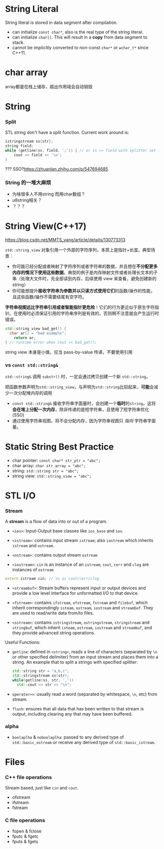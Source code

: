 # String Literal

String literal is stored in data segment after compilation. 

- can initialize `const char*`, also is the real type of the string literal.
- can initialize `char[]`. This will result in a **copy** from data segment to stack.
- cannot be implicitly converted to non-const `char*` or `wchar_t*` since C++11.



# char array

array都是在栈上储存，超出作用域会自动销毁



# String

### Split

STL string don't have a split function. Current work around is:

```c++
istringstream ss{str};
string field;
while (getline(ss, field, ';')) { // or ss >> field with splitter set to ' '
    cout << field << '\n';
}
```

??? SSO?https://zhuanlan.zhihu.com/p/547694685

### String 的一堆大麻烦

- 为啥很多人不用string 而用char数组？
- u8string相关？
- ？？？



# String View(C++17)

https://blog.csdn.net/MMTS_yang/article/details/130773313

`std::string_view` 对象引用一个外部的字符序列，本质上是指针+长度。典型场景：

- 你可能已经分配或者映射了字符序列或者字符串的数据，并且想在**不分配更多内存的情况下使用这些数据**。典型的例子是内存映射文件或者处理长文本的子串（处理大文件时，先全部读到内存，后续使用 view 来查看，避免创建新的 string）
- 你可能想提升**接收字符串为参数并以只读方式使用它们**的函数/操作的性能，且这些函数/操作不需要结尾有空字符。

**字符串视图远比字符串引用或者智能指针更危险**！它们的行为更近似于原生字符指针。在使用时必须保证引用的字符串序列是有效的，否则稍不注意就会产生运行时错误。

```c++
std::string_view bad_get() {
  char ar[] = "bad example";
	return ar;
} // runtime error when cout << bad_get();
```

string view 本身是小值，应当 pass-by-value 传递，不要使用引用

### vs `const std::string&`

`std::string&` 调用 `substr()` 时，一定会通过拷贝创建一个新 `std::string`。

把函数参数声明为`std::string_view`，与声明为`std::string`比较起来，**可能**会减少一次分配堆内存的调用

- `const std::string&` 接收字符串字面量时，会创建一个**临时**的`string`，这将**会在堆上分配一次内存**，除非传递的是短字符串，且使用了短字符串优化(SSO)
- 通过使用字符串视图，将不会分配内存，因为字符串视图只 *指向* 字符串字面量。



# Static String Best Practice

- char pointer: `const char* str_ptr = "abc";`
- char array: `char str_array = "abc";`
- string: `std::string str = "abc";`
- string view: `std::string_view = "abc";`





# STL I/O

### Stream

A **stream** is a flow of data into or out of a program.

- `<ios>`: Input-Output base classes like `ios_base` and `ios`.

- `<istream>`: contains input stream `istream`; also `iostream` which inherits `istream` and `ostream`.

- `<ostream>`: contains output stream `ostream`

- `<iostream>`: `cin` is an instance of an `istream`; `cout`, `cerr` and `clog` are instances of `ostream`

 ```c++
extern istream cin; // so as cout/cerr/clog
 ```

- `<streambuf>`: Stream buffers represent input or output devices and provide a low level interface for unformatted I/O to that device.

- `<fstream>`: contains `ifstream`, `ofstream`, `fstream` and `filebuf`, which inherit correspondingly `isteam`, `ostream`, `iostream` and `streambuf`. They are used to read/write data from/to files.

- `<sstream>`: contains `istringstream`, `ostringstream`, `stringstream` and `stringbuf`, which inherit `isteam`, `ostream`, `iostream` and `streambuf`, and they provide advanced string operations.

Useful Functions: 

- `getline`: defined in `<string>`, reads a line of characters (separated by `\n` or other specified delimiter) from an input stream and places them into a string. An example that to split a strings with specified splitter:

  ```c++
  std::string str = "a,b,c";
  std::stringstream ss(str);
  while(getline(ss, str, ','))
  	std::cout << str << "\n";
  ```

- `operator>>`: usually read a word (separated by whitespace, `\n`, etc) from stream.

- `flush`: ensures that all data that has been written to that stream is output, including clearing any that may have been buffered.

### alpha

- `boolaplha` & `noboolaplha`: passed to any derived type of `std::basic_ostream` or receive any derived type of `std::basic_istream`. 





# Files

### C++ file operations

Stream based, just like `cin` and `cout`.

- ofstream
- ifstream
- fstream

### C file operations

- fopen & fclose
- fputc & fgetc
- fputs & fgets
